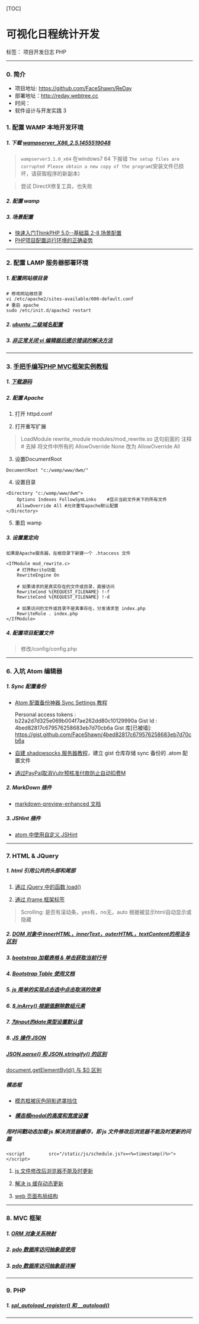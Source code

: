 [TOC]
# 可视化日程统计开发

标签： 项目开发日志 PHP

---

### 0. 简介

- 项目地址: https://github.com/FaceShawn/ReDay
- 部署地址：http://reday.webtree.cc
- 时间：
- 软件设计与开发实践 3

### 1. 配置 WAMP 本地开发环境
##### 1. 下载 [wampserver_X86_2.5.1455519048](http://www.wampserver.com/)

> `wampserver3.1.0_x64` 在windows7 64 下报错 `The setup files are corrupted Please obtain a new copy of the program`(安装文件已损坏，请获取程序的新副本)

> 尝试 DirectX修复工具，也失败

##### 2. 配置 wamp

##### 3. 场景配置

- [快速入门ThinkPHP 5.0--基础篇 2-8 场景配置](https://www.imooc.com/video/14755)
- [PHP项目配置运行环境的正确姿势](https://github.com/lisijie/homepage/blob/master/posts/tech/PHP%E9%A1%B9%E7%9B%AE%E9%85%8D%E7%BD%AE%E8%BF%90%E8%A1%8C%E7%8E%AF%E5%A2%83%E7%9A%84%E6%AD%A3%E7%A1%AE%E5%A7%BF%E5%8A%BF.md)

---

### 2. 配置 LAMP 服务器部署环境

##### 1. 配置网站根目录

```
# 修改网站根目录
vi /etc/apache2/sites-available/000-default.conf
# 重启 apache
sudo /etc/init.d/apache2 restart
```

##### 2. [ubuntu 二级域名配置](https://blog.csdn.net/u010071211/article/details/79511611)

##### 3. [非正常关闭 vi 编辑器后提示错误的解决方法](https://blog.csdn.net/qq_35447305/article/details/77922788)

---

### 3. [手把手编写PHP MVC框架实例教程](https://www.awaimai.com/128.html)

##### 1. [下载源码](https://github.com/yeszao/fastphp/archive/master.zip)
##### 2. 配置 Apache
1. 打开 httpd.conf

2. 打开重写扩展

> LoadModule rewrite_module modules/mod_rewrite.so 这句前面的 注释 # 去掉
> 将文件中所有的 AllowOverride None 改为 AllowOverride All

3. 设置DocumentRoot
```
DocumentRoot "c:/wamp/www/dwm/"
```

4. 设置目录
```
<Directory "c:/wamp/www/dwm">
    Options Indexes FollowSymLinks    #显示当前文件夹下的所有文件
    AllowOverride All #允许重写apache默认配置
</Directory>
```

5. 重启 wamp

##### 3. 设置重定向
    如果是Apache服务器，在根目录下新建一个 .htaccess 文件
```
<IfModule mod_rewrite.c>
    # 打开Rerite功能
    RewriteEngine On

    # 如果请求的是真实存在的文件或目录，直接访问
    RewriteCond %{REQUEST_FILENAME} !-f
    RewriteCond %{REQUEST_FILENAME} !-d

    # 如果访问的文件或目录不是真事存在，分发请求至 index.php
    RewriteRule . index.php
</IfModule>
```

##### 4. 配置项目配置文件
> 修改/config/config.php
---

### 6. 入坑 Atom 编辑器

##### 1. Sync 配置备份

- [Atom 配置备份神器 Sync Settings 教程](https://www.cnblogs.com/hooray/p/5885211.html)

    Personal access tokens : b22a2d7d325e069b004f7ae262dd80c10129990a
    Gist Id : 4bed82817c679576258683eb7d70cb6a
    Gist 库[已被墙]: https://gist.github.com/FaceShawn/4bed82817c679576258683eb7d70cb6a
- [自建 shadowsocks 服务器教程](https://github.com/Alvin9999/new-pac/wiki/%E8%87%AA%E5%BB%BAss%E6%9C%8D%E5%8A%A1%E5%99%A8%E6%95%99%E7%A8%8B)，建立 gist 仓库存储 sync 备份的 .atom 配置文件

- [通过PayPal取消Vultr预核准付款防止自动扣费M](https://www.wn789.com/5496.html)

##### 2. MarkDown 插件

- [markdown-preview-enhanced 文档](https://shd101wyy.github.io/markdown-preview-enhanced/#/zh-cn/)

##### 3. JSHint 插件

- [atom 中使用自定义 JSHint](https://blog.csdn.net/u010620152/article/details/71404192)

---

### 7. HTML & JQuery
##### 1. html 引用公共的头部和尾部
1.  [通过 jQuery 中的函数 load() ](https://blog.csdn.net/qq_35393869/article/details/79803190)

2.  [通过 iframe 框架标签](https://www.jianshu.com/p/140c71ccd7a6)

> Scrolling: 是否有滚动条，yes有，no无，auto 根据被显示html自动显示或隐藏

##### 2. [DOM 对象中 innerHTML，innerText，outerHTML，textContent的用法与区别](https://segmentfault.com/a/1190000000410375)
##### 3. [bootstrap 加载表格 & 单击获取当前行号](https://blog.csdn.net/framic/article/details/70254705)
##### 4. [Bootstrap Table 使用文档](https://www.jianshu.com/p/53505ec42fa3)
##### 5. [js 简单的实现点击选中点击取消的效果](https://www.jianshu.com/p/ab8f9de0739a)
##### 6. [$.inArry() 根据值删除数组元素](https://blog.csdn.net/m0_37290635/article/details/56487205)
##### 7. [为input的date类型设置默认值](http://ghmagical.com/article/page/id/unacjkHzT3W0)
##### 8. [JS 操作 JSON](https://www.cnblogs.com/worfdream/articles/1956449.html)
##### [JSON.parse() 和 JSON.stringify() 的区别 ](https://www.jianshu.com/p/eb449b29a2bd)

[document.getElementById() 与 $() 区别](https://www.cnblogs.com/hujunzheng/p/4907482.html)

##### 模态框

- [模态框被灰色阴影遮罩挡住](https://blog.csdn.net/oschina_41012066/article/details/78982969)

- ##### [模态框modal的高度和宽度设置](https://blog.csdn.net/u014326004/article/details/69789187)

##### 用时间戳动态加载 js 解决浏览器缓存，即 js 文件修改后浏览器不能及时更新的问题
    <script         src="/static/js/schedule.js?v=<%=timestamp()%>"></script>

1. [js 文件修改后浏览器不能及时更新](https://my.oschina.net/guopengfei/blog/411306?p=2)

2. [解决 js 缓存动态更新](https://segmentfault.com/a/1190000007404333)

3. [web 页面布局结构](https://images0.cnblogs.com/i/17148/201406/061638243337718.png)

---

###  8. MVC 框架
##### 1. [ORM 对象关系映射](https://www.pureweber.com/article/orm/)
##### 2. [pdo 数据库访问抽象层使用](https://www.kancloud.cn/curder/mysql/354884)
##### 3. [pdo 数据库访问抽象层详解](https://blog.csdn.net/nailwl/article/details/4733655)

---

### 9. PHP
##### 1. [spl_autoload_register() 和 __autoload()](https://my.oschina.net/alexskywinner/blog/92737)
###

---




[1]: https://images0.cnblogs.com/i/17148/201406/061638243337718.png
